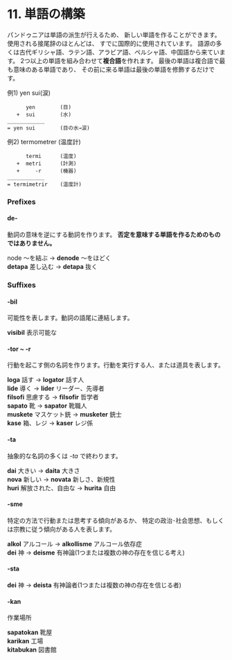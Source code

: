 
# 11. 単語の構築

パンドゥニアは単語の派生が行えるため、
新しい単語を作ることができます。
使用される接尾辞のほとんどは、
すでに国際的に使用されています。
語源の多くは古代ギリシャ語、ラテン語、アラビア語、ペルシャ語、中国語から来ています。
2つ以上の単語を組み合わせて**複合語**を作れます。
最後の単語は複合語で最も意味のある単語であり、
その前に来る単語は最後の単語を修飾するだけです。

例1) yen sui(涙)

          yen        (目)
       +  sui        (水)
    ____________
    = yen sui        (目の水→涙)

例2) termometrer (温度計)

          termi      (温度)
       +  metri      (計測)
       +     -r      (機器)
    ____________
    = termimetrir    (温度計)



### Prefixes
#### de-

動詞の意味を逆にする動詞を作ります。
**否定を意味する単語を作るためのものではありません。**

node
～を結ぶ →
**denode**
～をほどく  
**detapa**
差し込む → 
**detapa**
抜く




### Suffixes


#### -bil

可能性を表します。動詞の語尾に連結します。

**visibil**
表示可能な  

#### -tor ~ -r

行動を起こす側の名詞を作ります。行動を実行する人、または道具を表します。

**loga**
話す →
**logator**
話す人  
**lide**
導く →
**lider**
リーダー、先導者  
**filsofi**
思慮する →
**filsofir**
哲学者  
**sapato**
靴 →
**sapator**
靴職人  
**muskete**
マスケット銃 →
**musketer**
銃士  
**kase**
箱、レジ →
**kaser**
レジ係



#### -ta


抽象的な名詞の多くは
*-ta*
で終わります。

**dai**
大きい →
**daita**
大きさ  
**nova**
新しい →
**novata**
新しさ、新規性  
**huri**
解放された、自由な →
**hurita**
自由



#### -sme

特定の方法で行動または思考する傾向があるか、
特定の政治･社会思想、もしくは宗教に従う傾向がある人を表します。

**alkol**
アルコール →
**alkollisme**
アルコール依存症  
**dei**
神 →
**deisme**
有神論(1つまたは複数の神の存在を信じる考え)

#### -sta

**dei**
神 →
**deista**
有神論者(1つまたは複数の神の存在を信じる者)

#### -kan

作業場所

**sapatokan**
靴屋  
**karikan**
工場  
**kitabukan**
図書館

